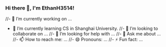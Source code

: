 ### Hi there 👋, I'm EthanH3514!

//- 🔭 I’m currently working on ...
- 🌱 I’m currently learning CS in Shanghai University.
//- 👯 I’m looking to collaborate on ...
//- 🤔 I’m looking for help with ...
//- 💬 Ask me about ...
//- 📫 How to reach me: ...
//- 😄 Pronouns: ...
//- ⚡ Fun fact: ...
